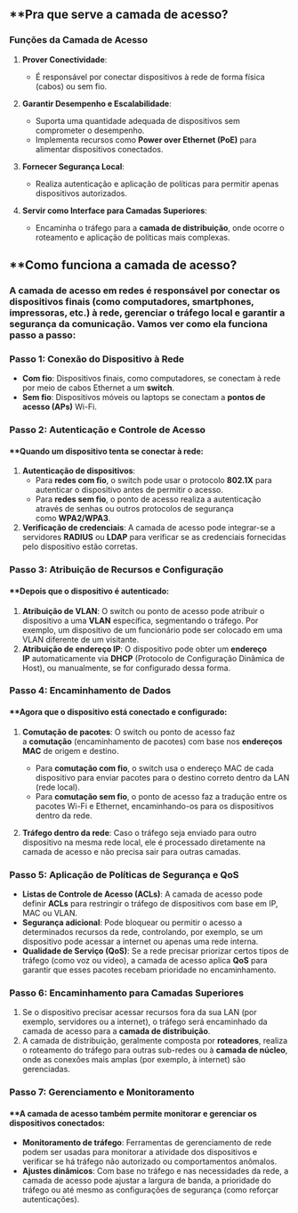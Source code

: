

## **Pra que serve a camada de acesso?

### **Funções da Camada de Acesso**

1. **Prover Conectividade**:
    
    - É responsável por conectar dispositivos à rede de forma física (cabos) ou sem fio.
2. **Garantir Desempenho e Escalabilidade**:
    - Suporta uma quantidade adequada de dispositivos sem comprometer o desempenho.
    - Implementa recursos como **Power over Ethernet (PoE)** para alimentar dispositivos conectados.
3. **Fornecer Segurança Local**:
    - Realiza autenticação e aplicação de políticas para permitir apenas dispositivos autorizados.
4. **Servir como Interface para Camadas Superiores**:
    - Encaminha o tráfego para a **camada de distribuição**, onde ocorre o roteamento e aplicação de políticas mais complexas.


## **Como funciona a camada de acesso?


### A **camada de acesso** em redes é responsável por conectar os dispositivos finais (como computadores, smartphones, impressoras, etc.) à rede, gerenciar o tráfego local e garantir a segurança da comunicação. Vamos ver como ela funciona passo a passo:

### **Passo 1: Conexão do Dispositivo à Rede**

- **Com fio**: Dispositivos finais, como computadores, se conectam à rede por meio de cabos Ethernet a um **switch**.
- **Sem fio**: Dispositivos móveis ou laptops se conectam a **pontos de acesso (APs)** Wi-Fi.

### **Passo 2: Autenticação e Controle de Acesso**

#### **Quando um dispositivo tenta se conectar à rede:

1. **Autenticação de dispositivos**:
    - Para **redes com fio**, o switch pode usar o protocolo **802.1X** para autenticar o dispositivo antes de permitir o acesso.
    - Para **redes sem fio**, o ponto de acesso realiza a autenticação através de senhas ou outros protocolos de segurança como **WPA2/WPA3**.
2. **Verificação de credenciais**: A camada de acesso pode integrar-se a servidores **RADIUS** ou **LDAP** para verificar se as credenciais fornecidas pelo dispositivo estão corretas.

### **Passo 3: Atribuição de Recursos e Configuração**

#### **Depois que o dispositivo é autenticado:

1. **Atribuição de VLAN**: O switch ou ponto de acesso pode atribuir o dispositivo a uma **VLAN** específica, segmentando o tráfego. Por exemplo, um dispositivo de um funcionário pode ser colocado em uma VLAN diferente de um visitante.
2. **Atribuição de endereço IP**: O dispositivo pode obter um **endereço IP** automaticamente via **DHCP** (Protocolo de Configuração Dinâmica de Host), ou manualmente, se for configurado dessa forma.

### **Passo 4: Encaminhamento de Dados**

#### **Agora que o dispositivo está conectado e configurado:

1. **Comutação de pacotes**: O switch ou ponto de acesso faz a **comutação** (encaminhamento de pacotes) com base nos **endereços MAC** de origem e destino.
    
    - Para **comutação com fio**, o switch usa o endereço MAC de cada dispositivo para enviar pacotes para o destino correto dentro da LAN (rede local).
    - Para **comutação sem fio**, o ponto de acesso faz a tradução entre os pacotes Wi-Fi e Ethernet, encaminhando-os para os dispositivos dentro da rede.
2. **Tráfego dentro da rede**: Caso o tráfego seja enviado para outro dispositivo na mesma rede local, ele é processado diretamente na camada de acesso e não precisa sair para outras camadas.
    

### **Passo 5: Aplicação de Políticas de Segurança e QoS**

- **Listas de Controle de Acesso (ACLs)**: A camada de acesso pode definir **ACLs** para restringir o tráfego de dispositivos com base em IP, MAC ou VLAN.
- **Segurança adicional**: Pode bloquear ou permitir o acesso a determinados recursos da rede, controlando, por exemplo, se um dispositivo pode acessar a internet ou apenas uma rede interna.
- **Qualidade de Serviço (QoS)**: Se a rede precisar priorizar certos tipos de tráfego (como voz ou vídeo), a camada de acesso aplica **QoS** para garantir que esses pacotes recebam prioridade no encaminhamento.

### **Passo 6: Encaminhamento para Camadas Superiores**

1. Se o dispositivo precisar acessar recursos fora da sua LAN (por exemplo, servidores ou a internet), o tráfego será encaminhado da camada de acesso para a **camada de distribuição**.
2. A camada de distribuição, geralmente composta por **roteadores**, realiza o roteamento do tráfego para outras sub-redes ou à **camada de núcleo**, onde as conexões mais amplas (por exemplo, à internet) são gerenciadas.

### **Passo 7: Gerenciamento e Monitoramento**

#### **A camada de acesso também permite monitorar e gerenciar os dispositivos conectados:

- **Monitoramento de tráfego**: Ferramentas de gerenciamento de rede podem ser usadas para monitorar a atividade dos dispositivos e verificar se há tráfego não autorizado ou comportamentos anômalos.
- **Ajustes dinâmicos**: Com base no tráfego e nas necessidades da rede, a camada de acesso pode ajustar a largura de banda, a prioridade do tráfego ou até mesmo as configurações de segurança (como reforçar autenticações).